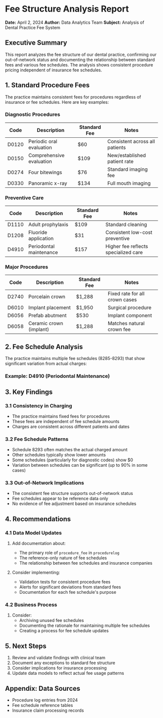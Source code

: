 # Fee Structure Analysis Report
**Date:** April 2, 2024
**Author:** Data Analytics Team
**Subject:** Analysis of Dental Practice Fee System

## Executive Summary
This report analyzes the fee structure of our dental practice, confirming our out-of-network status and documenting the relationship between standard fees and various fee schedules. The analysis shows consistent procedure pricing independent of insurance fee schedules.

## 1. Standard Procedure Fees
The practice maintains consistent fees for procedures regardless of insurance or fee schedules. Here are key examples:

### Diagnostic Procedures
| Code  | Description | Standard Fee | Notes |
|-------|-------------|--------------|-------|
| D0120 | Periodic oral evaluation | $60 | Consistent across all patients |
| D0150 | Comprehensive evaluation | $109 | New/established patient rate |
| D0274 | Four bitewings | $76 | Standard imaging fee |
| D0330 | Panoramic x-ray | $134 | Full mouth imaging |

### Preventive Care
| Code  | Description | Standard Fee | Notes |
|-------|-------------|--------------|-------|
| D1110 | Adult prophylaxis | $109 | Standard cleaning |
| D1208 | Fluoride application | $31 | Consistent low-cost preventive |
| D4910 | Periodontal maintenance | $157 | Higher fee reflects specialized care |

### Major Procedures
| Code  | Description | Standard Fee | Notes |
|-------|-------------|--------------|-------|
| D2740 | Porcelain crown | $1,288 | Fixed rate for all crown cases |
| D6010 | Implant placement | $1,950 | Surgical procedure |
| D6056 | Prefab abutment | $530 | Implant component |
| D6058 | Ceramic crown (implant) | $1,288 | Matches natural crown fee |

## 2. Fee Schedule Analysis
The practice maintains multiple fee schedules (8285-8293) that show significant variation from actual charges:

### Example: D4910 (Periodontal Maintenance)

## 3. Key Findings

### 3.1 Consistency in Charging
- The practice maintains fixed fees for procedures
- These fees are independent of fee schedule amounts
- Charges are consistent across different patients and dates

### 3.2 Fee Schedule Patterns
- Schedule 8293 often matches the actual charged amount
- Other schedules typically show lower amounts
- Some schedules (particularly for diagnostic codes) show $0
- Variation between schedules can be significant (up to 90% in some cases)

### 3.3 Out-of-Network Implications
- The consistent fee structure supports out-of-network status
- Fee schedules appear to be reference data only
- No evidence of fee adjustment based on insurance schedules

## 4. Recommendations

### 4.1 Data Model Updates
1. Add documentation about:
   - The primary role of `procedure_fee` in `procedurelog`
   - The reference-only nature of fee schedules
   - The relationship between fee schedules and insurance companies

2. Consider implementing:
   - Validation tests for consistent procedure fees
   - Alerts for significant deviations from standard fees
   - Documentation for each fee schedule's purpose

### 4.2 Business Process
1. Consider:
   - Archiving unused fee schedules
   - Documenting the rationale for maintaining multiple fee schedules
   - Creating a process for fee schedule updates

## 5. Next Steps
1. Review and validate findings with clinical team
2. Document any exceptions to standard fee structure
3. Consider implications for insurance processing
4. Update data models to reflect actual fee usage patterns

## Appendix: Data Sources
- Procedure log entries from 2024
- Fee schedule reference tables
- Insurance claim processing records
